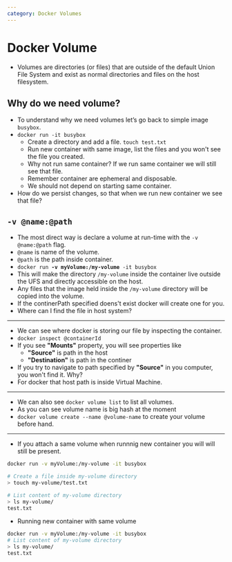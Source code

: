 ```yaml
---
category: Docker Volumes
---
```

# Docker Volume

* Volumes are directories (or files) that are outside of the default Union File System and exist as normal directories and files on the host filesystem.

## Why do we need volume?
* To understand why we need volumes let’s go back to simple image `busybox`.
* `docker run -it busybox`
  * Create a directory and add a file. `touch test.txt`
  * Run new container with same image, list the files and you won't see the file you created.
  * Why not run same container? If we run same container we will still see that file.
  * Remember container are ephemeral and disposable.
  * We should not depend on starting same container.
* How do we persist changes, so that when we run new container we see that file? 
  
## `-v @name:@path`
* The most direct way is declare a volume at run-time with the `-v @name:@path` flag.
* `@name` is name of the volume.
* `@path` is the path inside container. 
* `docker run `**`-v myVolume:/my-volume`**` -it busybox`
* This will make the directory `/my-volume` inside the container live outside the UFS and directly accessible on the host.
* Any files that the image held inside the `/my-volume` directory will be copied into the volume.
* If the continerPath specified doens't exist docker will create one for you.
* Where can I find the file in host system?

---
* We can see where docker is storing our file by inspecting the container.  
* `docker inspect @containerId`
* If you see **"Mounts"** property, you will see properties like
  * **"Source"** is path in the host
  * **"Destination"** is path in the continer
* If you try to navigate to path specified by **"Source"** in you computer, you won't find it. Why?
* For docker that host path is inside Virtual Machine.

---
* We can also see `docker volume list` to list all volumes.
* As you can see volume name is big hash at the moment 
* `docker volume create --name @volume-name` to create your volume before hand.
---

* If you attach a same volume when runnnig new container you will will still be present.

```bash
docker run -v myVolume:/my-volume -it busybox

# Create a file inside my-volume directory
> touch my-volume/test.txt

# List content of my-volume directory
> ls my-volume/
test.txt

```
* Running new container with same volume

```bash
docker run -v myVolume:/my-volume -it busybox
# List content of my-volume directory
> ls my-volume/
test.txt
```
 
